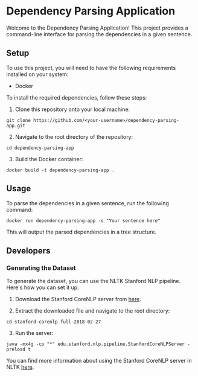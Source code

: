# Dependency Parsing Application


Welcome to the Dependency Parsing Application! This project provides a command-line interface for parsing the dependencies in a given sentence.

## Setup

To use this project, you will need to have the following requirements installed on your system:

- Docker

To install the required dependencies, follow these steps:

1. Clone this repository onto your local machine:

```
git clone https://github.com/<your-username>/dependency-parsing-app.git
```

2. Navigate to the root directory of the repository:

```
cd dependency-parsing-app
```

3. Build the Docker container:

```
docker build -t dependency-parsing-app .
```

## Usage

To parse the dependencies in a given sentence, run the following command:

```
docker run dependency-parsing-app -s "Your sentence here"
```

This will output the parsed dependencies in a tree structure.

## Developers

### Generating the Dataset

To generate the dataset, you can use the NLTK Stanford NLP pipeline. Here's how you can set it up:

1. Download the Stanford CoreNLP server from [here](https://stanfordnlp.github.io/CoreNLP/download.html).

2. Extract the downloaded file and navigate to the root directory:
```
cd stanford-corenlp-full-2018-02-27
```

3. Run the server:

```
java -mx4g -cp "*" edu.stanford.nlp.pipeline.StanfordCoreNLPServer -preload t
```

You can find more information about using the Stanford CoreNLP server in NLTK [here](https://github.com/nltk/nltk/wiki/Stanford-CoreNLP-API-in-NLTK).
